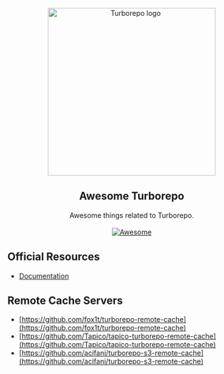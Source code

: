 <p align="center">
   <img width="340" alt="Turborepo logo" src="https://user-images.githubusercontent.com/4060187/106504110-82f58d00-6494-11eb-87b7-a16d4f68bc5a.png">
</p>

<h2 align='center'>Awesome Turborepo</h2>

<p align='center'>
   Awesome things related to Turborepo.
   <br><br>
   <a href='https://github.com/sindresorhus/awesome'>
      <img src='https://cdn.rawgit.com/sindresorhus/awesome/d7305f38d29fed78fa85652e3a63e154dd8e8829/media/badge.svg' alt='Awesome'>
   </a>
</p>


## Official Resources

- [Documentation](https://turborepo.org/)

## Remote Cache Servers

- [https://github.com/fox1t/turborepo-remote-cache](https://github.com/fox1t/turborepo-remote-cache)
- [https://github.com/Tapico/tapico-turborepo-remote-cache](https://github.com/Tapico/tapico-turborepo-remote-cache)
- [https://github.com/acifani/turborepo-s3-remote-cache](https://github.com/acifani/turborepo-s3-remote-cache)
